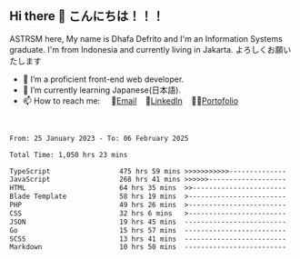 ## Hi there 👋 こんにちは！！！
ASTRSM here, My name is Dhafa Defrito and I'm an Information Systems graduate. I'm from Indonesia and currently living in Jakarta. よろしくお願いたします

- 🔭 I’m a proficient front-end web developer.
- 🌱 I’m currently learning Japanese(日本語).
- 📫 How to reach me: &nbsp;&nbsp;&nbsp;&nbsp;📧[Email](ddefrito@gmail.com)&nbsp;&nbsp;&nbsp;&nbsp;💼[LinkedIn](https://www.linkedin.com/in/dhafa-defrita-rama-yudistira-9357a9229/)&nbsp;&nbsp;&nbsp;&nbsp;👨‍🎨[Portofolio](https://ddefrito.vercel.app/)
<br>
<!-- <p align="left">
<a href="https://github.com/ASTRSM">
  <img height="180em" src="https://github-readme-stats-eight-theta.vercel.app/api?username=ASTRSM&show_icons=true&theme=dracula&include_all_commits=true&count_private=true"/>
  <img height="180em" src="https://github-readme-stats-eight-theta.vercel.app/api/top-langs/?username=ASTRSM&layout=compact&langs_count=8&theme=dracula"/>
</a>
</p> -->

<!--START_SECTION:waka-->

```txt
From: 25 January 2023 - To: 06 February 2025

Total Time: 1,050 hrs 23 mins

TypeScript                 475 hrs 59 mins >>>>>>>>>>>--------------   45.32 %
JavaScript                 268 hrs 41 mins >>>>>>-------------------   25.58 %
HTML                       64 hrs 35 mins  >>-----------------------   06.15 %
Blade Template             58 hrs 19 mins  >------------------------   05.55 %
PHP                        49 hrs 26 mins  >------------------------   04.71 %
CSS                        32 hrs 6 mins   >------------------------   03.06 %
JSON                       19 hrs 45 mins  -------------------------   01.88 %
Go                         15 hrs 57 mins  -------------------------   01.52 %
SCSS                       13 hrs 41 mins  -------------------------   01.30 %
Markdown                   10 hrs 50 mins  -------------------------   01.03 %
```

<!--END_SECTION:waka-->
